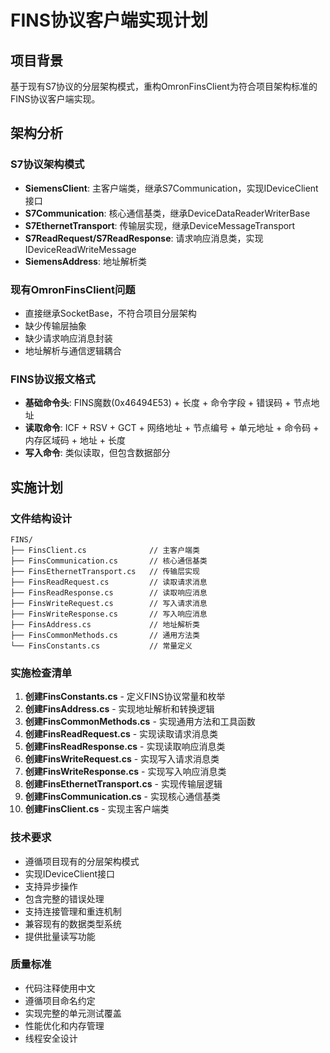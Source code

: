 # FINS协议客户端实现计划

## 项目背景
基于现有S7协议的分层架构模式，重构OmronFinsClient为符合项目架构标准的FINS协议客户端实现。

## 架构分析

### S7协议架构模式
- **SiemensClient**: 主客户端类，继承S7Communication，实现IDeviceClient接口
- **S7Communication**: 核心通信基类，继承DeviceDataReaderWriterBase
- **S7EthernetTransport**: 传输层实现，继承DeviceMessageTransport
- **S7ReadRequest/S7ReadResponse**: 请求响应消息类，实现IDeviceReadWriteMessage
- **SiemensAddress**: 地址解析类

### 现有OmronFinsClient问题
- 直接继承SocketBase，不符合项目分层架构
- 缺少传输层抽象
- 缺少请求响应消息封装
- 地址解析与通信逻辑耦合

### FINS协议报文格式
- **基础命令头**: FINS魔数(0x46494E53) + 长度 + 命令字段 + 错误码 + 节点地址
- **读取命令**: ICF + RSV + GCT + 网络地址 + 节点编号 + 单元地址 + 命令码 + 内存区域码 + 地址 + 长度
- **写入命令**: 类似读取，但包含数据部分

## 实施计划

### 文件结构设计
```
FINS/
├── FinsClient.cs              // 主客户端类
├── FinsCommunication.cs       // 核心通信基类
├── FinsEthernetTransport.cs   // 传输层实现
├── FinsReadRequest.cs         // 读取请求消息
├── FinsReadResponse.cs        // 读取响应消息
├── FinsWriteRequest.cs        // 写入请求消息
├── FinsWriteResponse.cs       // 写入响应消息
├── FinsAddress.cs             // 地址解析类
├── FinsCommonMethods.cs       // 通用方法类
└── FinsConstants.cs           // 常量定义
```

### 实施检查清单

1. **创建FinsConstants.cs** - 定义FINS协议常量和枚举
2. **创建FinsAddress.cs** - 实现地址解析和转换逻辑
3. **创建FinsCommonMethods.cs** - 实现通用方法和工具函数
4. **创建FinsReadRequest.cs** - 实现读取请求消息类
5. **创建FinsReadResponse.cs** - 实现读取响应消息类
6. **创建FinsWriteRequest.cs** - 实现写入请求消息类
7. **创建FinsWriteResponse.cs** - 实现写入响应消息类
8. **创建FinsEthernetTransport.cs** - 实现传输层逻辑
9. **创建FinsCommunication.cs** - 实现核心通信基类
10. **创建FinsClient.cs** - 实现主客户端类

### 技术要求
- 遵循项目现有的分层架构模式
- 实现IDeviceClient接口
- 支持异步操作
- 包含完整的错误处理
- 支持连接管理和重连机制
- 兼容现有的数据类型系统
- 提供批量读写功能

### 质量标准
- 代码注释使用中文
- 遵循项目命名约定
- 实现完整的单元测试覆盖
- 性能优化和内存管理
- 线程安全设计
